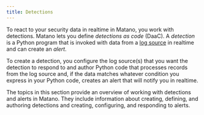 ```yaml
---
title: Detections
---
```


To react to your security data in realtime in Matano, you work with detections. Matano lets you define *detections as code* (DaaC). A *detection* is a Python program that is invoked with data from a [log source](../log-sources/index.md) in realtime and can create an *alert*.

To create a detection, you configure the log source(s) that you want the detection to respond to and author Python code that processes records from the log source and, if the data matches whatever condition you express in your Python code, creates an alert that will notify you in realtime.

The topics in this section provide an overview of working with detections and alerts in Matano. They include information about creating, defining, and authoring detections and creating, configuring, and responding to alerts.
